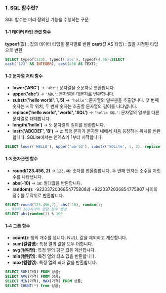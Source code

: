 ### 1. SQL 함수란?
SQL 함수는 미리 정의된 기능을 수행하는 구문

#### 1-1 데이터 타입 관련 함수
**typeof**(값) : 값의 데이터 타입을 문자열로 반환
**cast**(값 AS 타입) : 값을 지정된 타입으로 변환


```sql
SELECT typeof(123), typeof('abc'), typeof(4.56);SELECT 
cast('123' AS INTEGER), cast(456 AS TEXT);
```
#### 1-2 문자열 처리 함수

- **lower('ABC')** → `'abc'`: 문자열을 소문자로 변환합니다.
- **upper('abc')** → `'ABC'`: 문자열을 대문자로 변환합니다.
- **substr('hello world', 1, 5)** → `'hello'`: 문자열의 일부분을 추출합니다. 첫 번째 숫자는 시작 위치, 두 번째 숫자는 추출할 문자열의 길이를 나타냅니다.
- **replace('hello world', 'world', 'SQL')** → `'hello SQL'`: 문자열의 일부를 다른 문자열로 대체합니다.
- **length('hello')** → `5`: 문자열의 길이를 반환합니다.
- **instr('ABCDEF', 'B')** → `2`: 특정 문자가 문자열 내에서 처음 등장하는 위치를 반환합니다. SQLite에서는 인덱스가 1부터 시작합니다.
```sql
SELECT lower('HELLO'), upper('world'), substr('SQLite', 1, 3), replace('Hello World', 'World', 'SQLite'), length('Function'), instr('ABCDEF', 'D');
```

#### 1-3 숫자관련 함수

- **round(123.456, 2)** → `123.46`: 숫자를 반올림합니다. 두 번째 인자는 소수점 자릿수를 나타냅니다.
- **abs(-10)** → `10`: 절대값을 반환합니다.
- **random()**: -9223372036854775808과 +9223372036854775807 사이의 정수를 무작위로 반환합니다.
```sql
SELECT round(123.456,2), abs(-10), random();
-- 0부터 100사이의 랜덤 정수 생성
SELECT abs(random()) % 100
```


#### 1-4  그룹 함수

- **count()**: 행의 개수를 셉니다. NULL 값을 제외하고 계산합니다.
- **sum(컬럼명)**: 특정 열의 값을 모두 더합니다.
- **avg(컬럼명)**: 특정 열의 평균 값을 계산합니다.
- **min(컬럼명)**: 특정 열의 최소 값을 반환합니다.
- **max(컬럼명)**: 특정 열의 최대 값을 반환합니다.
```sql
SELECT SUM(가격) FROM 상품;
SELECT AVG(가격) FROM 상품;
SELECT MIN(가격), MAX(가격) FROM 상품;
SELECT COUNT(*) from 상품;
```